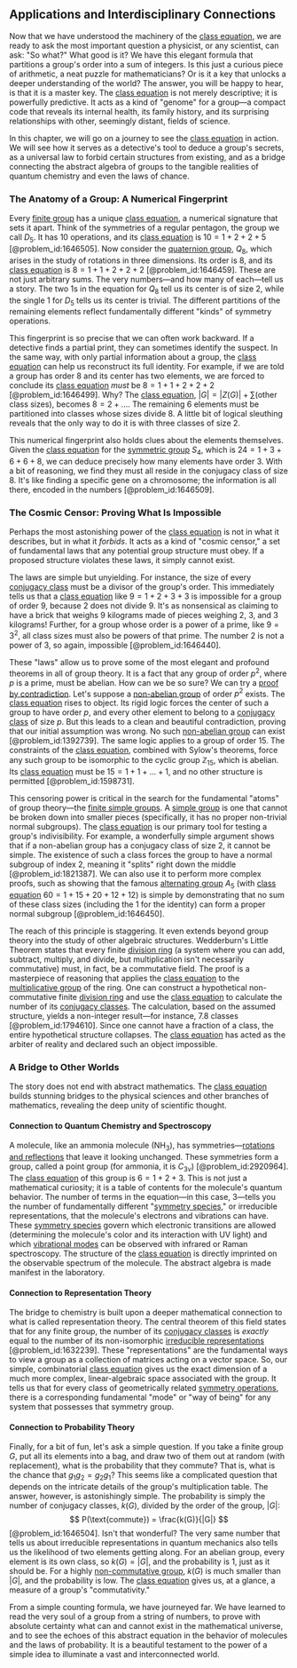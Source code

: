 ## Applications and Interdisciplinary Connections

Now that we have understood the machinery of the [class equation](@article_id:143934), we are ready to ask the most important question a physicist, or any scientist, can ask: "So what?" What good is it? We have this elegant formula that partitions a group's order into a sum of integers. Is this just a curious piece of arithmetic, a neat puzzle for mathematicians? Or is it a key that unlocks a deeper understanding of the world? The answer, you will be happy to hear, is that it is a master key. The [class equation](@article_id:143934) is not merely descriptive; it is powerfully predictive. It acts as a kind of "genome" for a group—a compact code that reveals its internal health, its family history, and its surprising relationships with other, seemingly distant, fields of science.

In this chapter, we will go on a journey to see the [class equation](@article_id:143934) in action. We will see how it serves as a detective's tool to deduce a group's secrets, as a universal law to forbid certain structures from existing, and as a bridge connecting the abstract algebra of groups to the tangible realities of quantum chemistry and even the laws of chance.

### The Anatomy of a Group: A Numerical Fingerprint

Every [finite group](@article_id:151262) has a unique [class equation](@article_id:143934), a numerical signature that sets it apart. Think of the symmetries of a regular pentagon, the group we call $D_5$. It has 10 operations, and its [class equation](@article_id:143934) is $10 = 1 + 2 + 2 + 5$ [@problem_id:1646505]. Now consider the [quaternion group](@article_id:147227), $Q_8$, which arises in the study of rotations in three dimensions. Its order is 8, and its [class equation](@article_id:143934) is $8 = 1 + 1 + 2 + 2 + 2$ [@problem_id:1646459]. These are not just arbitrary sums. The very numbers—and how many of each—tell us a story. The two 1s in the equation for $Q_8$ tell us its center is of size 2, while the single 1 for $D_5$ tells us its center is trivial. The different partitions of the remaining elements reflect fundamentally different "kinds" of symmetry operations.

This fingerprint is so precise that we can often work backward. If a detective finds a partial print, they can sometimes identify the suspect. In the same way, with only partial information about a group, the [class equation](@article_id:143934) can help us reconstruct its full identity. For example, if we are told a group has order 8 and its center has two elements, we are forced to conclude its [class equation](@article_id:143934) *must* be $8 = 1 + 1 + 2 + 2 + 2$ [@problem_id:1646499]. Why? The [class equation](@article_id:143934), $|G| = |Z(G)| + \sum (\text{other class sizes})$, becomes $8 = 2 + \dots$. The remaining 6 elements must be partitioned into classes whose sizes divide 8. A little bit of logical sleuthing reveals that the only way to do it is with three classes of size 2.

This numerical fingerprint also holds clues about the elements themselves. Given the [class equation](@article_id:143934) for the [symmetric group](@article_id:141761) $S_4$, which is $24 = 1 + 3 + 6 + 6 + 8$, we can deduce precisely how many elements have order 3. With a bit of reasoning, we find they must all reside in the conjugacy class of size 8. It's like finding a specific gene on a chromosome; the information is all there, encoded in the numbers [@problem_id:1646509].

### The Cosmic Censor: Proving What Is Impossible

Perhaps the most astonishing power of the [class equation](@article_id:143934) is not in what it describes, but in what it *forbids*. It acts as a kind of "cosmic censor," a set of fundamental laws that any potential group structure must obey. If a proposed structure violates these laws, it simply cannot exist.

The laws are simple but unyielding. For instance, the size of every [conjugacy class](@article_id:137776) must be a divisor of the group's order. This immediately tells us that a [class equation](@article_id:143934) like $9 = 1 + 2 + 3 + 3$ is impossible for a group of order 9, because 2 does not divide 9. It's as nonsensical as claiming to have a brick that weighs 9 kilograms made of pieces weighing 2, 3, and 3 kilograms! Further, for a group whose order is a power of a prime, like $9=3^2$, all class sizes must also be powers of that prime. The number 2 is not a power of 3, so again, impossible [@problem_id:1646440].

These "laws" allow us to prove some of the most elegant and profound theorems in all of group theory. It is a fact that any group of order $p^2$, where $p$ is a prime, must be abelian. How can we be so sure? We can try a [proof by contradiction](@article_id:141636). Let's suppose a [non-abelian group](@article_id:144297) of order $p^2$ exists. The [class equation](@article_id:143934) rises to object. Its rigid logic forces the center of such a group to have order $p$, and every other element to belong to a [conjugacy class](@article_id:137776) of size $p$. But this leads to a clean and beautiful contradiction, proving that our initial assumption was wrong. No such [non-abelian group](@article_id:144297) can exist [@problem_id:1392739]. The same logic applies to a group of order 15. The constraints of the [class equation](@article_id:143934), combined with Sylow's theorems, force any such group to be isomorphic to the cyclic group $\mathbb{Z}_{15}$, which is abelian. Its [class equation](@article_id:143934) must be $15 = 1+1+\dots+1$, and no other structure is permitted [@problem_id:1598731].

This censoring power is critical in the search for the fundamental "atoms" of group theory—the [finite simple groups](@article_id:143082). A [simple group](@article_id:147120) is one that cannot be broken down into smaller pieces (specifically, it has no proper non-trivial normal subgroups). The [class equation](@article_id:143934) is our primary tool for testing a group's indivisibility. For example, a wonderfully simple argument shows that if a non-abelian group has a conjugacy class of size 2, it cannot be simple. The existence of such a class forces the group to have a normal subgroup of index 2, meaning it "splits" right down the middle [@problem_id:1821387]. We can also use it to perform more complex proofs, such as showing that the famous [alternating group](@article_id:140005) $A_5$ (with [class equation](@article_id:143934) $60 = 1 + 15 + 20 + 12 + 12$) is simple by demonstrating that no sum of these class sizes (including the 1 for the identity) can form a proper normal subgroup [@problem_id:1646450].

The reach of this principle is staggering. It even extends beyond group theory into the study of other algebraic structures. Wedderburn's Little Theorem states that every finite [division ring](@article_id:149074) (a system where you can add, subtract, multiply, and divide, but multiplication isn't necessarily commutative) must, in fact, be a commutative field. The proof is a masterpiece of reasoning that applies the [class equation](@article_id:143934) to the [multiplicative group](@article_id:155481) of the ring. One can construct a hypothetical non-commutative finite [division ring](@article_id:149074) and use the [class equation](@article_id:143934) to calculate the number of its [conjugacy classes](@article_id:143422). The calculation, based on the assumed structure, yields a non-integer result—for instance, 7.8 classes [@problem_id:1794610]. Since one cannot have a fraction of a class, the entire hypothetical structure collapses. The [class equation](@article_id:143934) has acted as the arbiter of reality and declared such an object impossible.

### A Bridge to Other Worlds

The story does not end with abstract mathematics. The [class equation](@article_id:143934) builds stunning bridges to the physical sciences and other branches of mathematics, revealing the deep unity of scientific thought.

#### Connection to Quantum Chemistry and Spectroscopy

A molecule, like an ammonia molecule ($\text{NH}_3$), has symmetries—[rotations and reflections](@article_id:136382) that leave it looking unchanged. These symmetries form a group, called a point group (for ammonia, it is $C_{3v}$) [@problem_id:2920964]. The [class equation](@article_id:143934) of this group is $6 = 1 + 2 + 3$. This is not just a mathematical curiosity; it is a table of contents for the molecule's quantum behavior. The number of terms in the equation—in this case, 3—tells you the number of fundamentally different "[symmetry species](@article_id:262816)," or irreducible representations, that the molecule's electrons and vibrations can have. These [symmetry species](@article_id:262816) govern which electronic transitions are allowed (determining the molecule's color and its interaction with UV light) and which [vibrational modes](@article_id:137394) can be observed with infrared or Raman spectroscopy. The structure of the [class equation](@article_id:143934) is directly imprinted on the observable spectrum of the molecule. The abstract algebra is made manifest in the laboratory.

#### Connection to Representation Theory

The bridge to chemistry is built upon a deeper mathematical connection to what is called representation theory. The central theorem of this field states that for any finite group, the number of its [conjugacy classes](@article_id:143422) is *exactly* equal to the number of its non-isomorphic [irreducible representations](@article_id:137690) [@problem_id:1632239]. These "representations" are the fundamental ways to view a group as a collection of matrices acting on a vector space. So, our simple, combinatorial [class equation](@article_id:143934) gives us the exact dimension of a much more complex, linear-algebraic space associated with the group. It tells us that for every class of geometrically related [symmetry operations](@article_id:142904), there is a corresponding fundamental "mode" or "way of being" for any system that possesses that symmetry group.

#### Connection to Probability Theory

Finally, for a bit of fun, let's ask a simple question. If you take a finite group $G$, put all its elements into a bag, and draw two of them out at random (with replacement), what is the probability that they commute? That is, what is the chance that $g_1 g_2 = g_2 g_1$? This seems like a complicated question that depends on the intricate details of the group's multiplication table. The answer, however, is astonishingly simple. The probability is simply the number of conjugacy classes, $k(G)$, divided by the order of the group, $|G|$:
$$
P(\text{commute}) = \frac{k(G)}{|G|}
$$
[@problem_id:1646504]. Isn't that wonderful? The very same number that tells us about irreducible representations in quantum mechanics also tells us the likelihood of two elements getting along. For an abelian group, every element is its own class, so $k(G)=|G|$, and the probability is 1, just as it should be. For a highly [non-commutative group](@article_id:146605), $k(G)$ is much smaller than $|G|$, and the probability is low. The [class equation](@article_id:143934) gives us, at a glance, a measure of a group's "commutativity."

From a simple counting formula, we have journeyed far. We have learned to read the very soul of a group from a string of numbers, to prove with absolute certainty what can and cannot exist in the mathematical universe, and to see the echoes of this abstract equation in the behavior of molecules and the laws of probability. It is a beautiful testament to the power of a simple idea to illuminate a vast and interconnected world.
